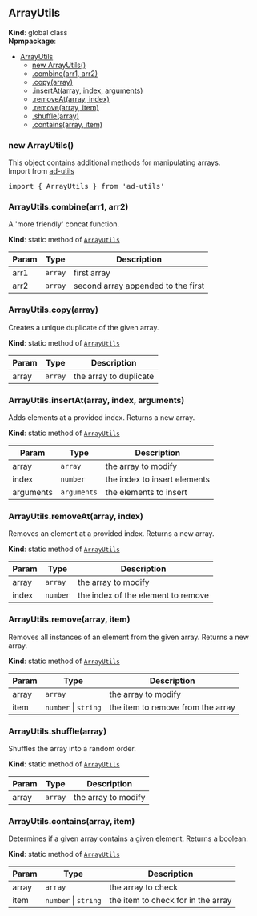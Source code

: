 <a name="ArrayUtils"></a>

## ArrayUtils
**Kind**: global class  
**Npmpackage**:   

* [ArrayUtils](#ArrayUtils)
    * [new ArrayUtils()](#new_ArrayUtils_new)
    * [.combine(arr1, arr2)](#ArrayUtils.combine)
    * [.copy(array)](#ArrayUtils.copy)
    * [.insertAt(array, index, arguments)](#ArrayUtils.insertAt)
    * [.removeAt(array, index)](#ArrayUtils.removeAt)
    * [.remove(array, item)](#ArrayUtils.remove)
    * [.shuffle(array)](#ArrayUtils.shuffle)
    * [.contains(array, item)](#ArrayUtils.contains)

<a name="new_ArrayUtils_new"></a>

### new ArrayUtils()
This object contains additional methods for manipulating arrays.<br>
Import from <a href="https://github.com/ff0000-ad-tech/ad-utils">ad-utils</a>
<pre class="sunlight-highlight-javascript">
import { ArrayUtils } from 'ad-utils'
</pre>

<a name="ArrayUtils.combine"></a>

### ArrayUtils.combine(arr1, arr2)
A 'more friendly' concat function.

**Kind**: static method of [<code>ArrayUtils</code>](#ArrayUtils)  

| Param | Type | Description |
| --- | --- | --- |
| arr1 | <code>array</code> | first array |
| arr2 | <code>array</code> | second array appended to the first |

<a name="ArrayUtils.copy"></a>

### ArrayUtils.copy(array)
Creates a unique duplicate of the given array.

**Kind**: static method of [<code>ArrayUtils</code>](#ArrayUtils)  

| Param | Type | Description |
| --- | --- | --- |
| array | <code>array</code> | the array to duplicate |

<a name="ArrayUtils.insertAt"></a>

### ArrayUtils.insertAt(array, index, arguments)
Adds elements at a provided index. Returns a new array.

**Kind**: static method of [<code>ArrayUtils</code>](#ArrayUtils)  

| Param | Type | Description |
| --- | --- | --- |
| array | <code>array</code> | the array to modify |
| index | <code>number</code> | the index to insert elements |
| arguments | <code>arguments</code> | the elements to insert |

<a name="ArrayUtils.removeAt"></a>

### ArrayUtils.removeAt(array, index)
Removes an element at a provided index. Returns a new array.

**Kind**: static method of [<code>ArrayUtils</code>](#ArrayUtils)  

| Param | Type | Description |
| --- | --- | --- |
| array | <code>array</code> | the array to modify |
| index | <code>number</code> | the index of the element to remove |

<a name="ArrayUtils.remove"></a>

### ArrayUtils.remove(array, item)
Removes all instances of an element from the given array. Returns a new array.

**Kind**: static method of [<code>ArrayUtils</code>](#ArrayUtils)  

| Param | Type | Description |
| --- | --- | --- |
| array | <code>array</code> | the array to modify |
| item | <code>number</code> \| <code>string</code> | the item to remove from the array |

<a name="ArrayUtils.shuffle"></a>

### ArrayUtils.shuffle(array)
Shuffles the array into a random order.

**Kind**: static method of [<code>ArrayUtils</code>](#ArrayUtils)  

| Param | Type | Description |
| --- | --- | --- |
| array | <code>array</code> | the array to modify |

<a name="ArrayUtils.contains"></a>

### ArrayUtils.contains(array, item)
Determines if a given array contains a given element. Returns a boolean.

**Kind**: static method of [<code>ArrayUtils</code>](#ArrayUtils)  

| Param | Type | Description |
| --- | --- | --- |
| array | <code>array</code> | the array to check |
| item | <code>number</code> \| <code>string</code> | the item to check for in the array |

